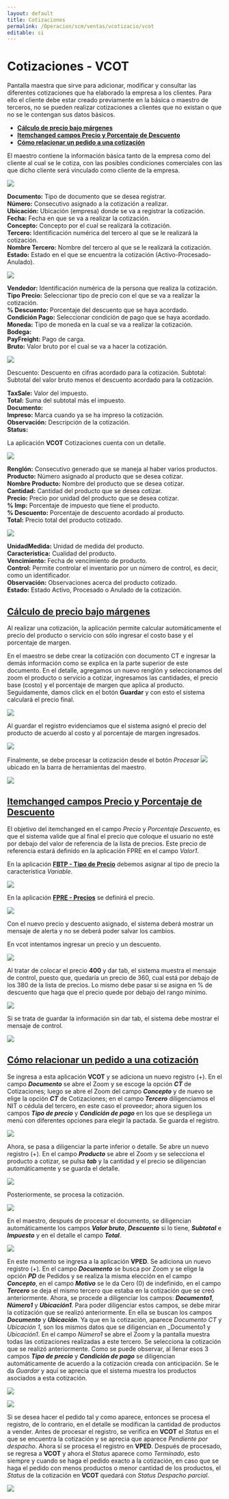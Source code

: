 ```yaml
---
layout: default
title: Cotizaciones
permalink: /Operacion/scm/ventas/vcotizacio/vcot
editable: si
---
```


# Cotizaciones - VCOT

Pantalla maestra que sirve para adicionar, modificar y consultar las diferentes cotizaciones que ha elaborado la empresa a los clientes. Para ello el cliente debe estar creado previamente en la básica o maestro de terceros, no se pueden realizar cotizaciones a clientes que no existan o que no se le contengan sus datos básicos.

- [**Cálculo de precio bajo márgenes**](#cálculo-de-precio-bajo-márgenes)
- [**Itemchanged campos Precio y Porcentaje de Descuento**](#itemchanged-campos-precio-y-porcentaje-de-descuento)  
- [**Cómo relacionar un pedido a una cotización**](http://docs.oasiscom.com/Operacion/scm/ventas/vcotizacio/vcot#cómo-relacionar-un-pedido-a-una-cotización)


El maestro contiene la información básica tanto de la empresa como del cliente al cual se le cotiza, con las posibles condiciones comerciales con las que dicho cliente será vinculado como cliente de la empresa.

![](vcot1.png)

**Documento:** Tipo de documento que se desea registrar.  
**Número:** Consecutivo asignado a la cotización a realizar.  
**Ubicación:** Ubicación (empresa) donde se va a registrar la cotización.  
**Fecha:** Fecha en que se va a realizar la cotización.  
**Concepto:** Concepto por el cual se realizará la cotización.  
**Tercero:** Identificación numérica del tercero al que se le realizará la cotización.  
**Nombre Tercero:** Nombre del tercero al que se le realizará la cotización.  
**Estado:** Estado en el que se encuentra la cotización (Activo-Procesado-Anulado).  

![](vcot2.png)

**Vendedor:** Identificación numérica de la persona que realiza la cotización.  
**Tipo Precio:** Seleccionar tipo de precio con el que se va a realizar la cotización.  
**% Descuento:** Porcentaje del descuento que se haya acordado.  
**Condición Pago:** Seleccionar condición de pago que se haya acordado.  
**Moneda:** Tipo de moneda en la cual se va a realizar la cotización.  
**Bodega:**  
**PayFreight:** Pago de carga.  
**Bruto:** Valor bruto por el cual se va a hacer la cotización.  


![](vcot3.png)

Descuento: Descuento en cifras acordado para la cotización. 
Subtotal: Subtotal del valor bruto menos el descuento acordado para la cotización.

**TaxSale:** Valor del impuesto.  
**Total:** Suma del subtotal más el impuesto.  
**Documento:**  
**Impreso:** Marca cuando ya se ha impreso la cotización.  
**Observación:** Descripción de la cotización.  
**Status:**  

La aplicación **VCOT** Cotizaciones cuenta con un detalle.

![](vcot4.png)

**Renglón:** Consecutivo generado que se maneja al haber varios productos.  
**Producto:** Número asignado al producto que se desea cotizar.  
**Nombre Producto:** Nombre del producto que se desea cotizar.  
**Cantidad:** Cantidad del producto que se desea cotizar.  
**Precio:** Precio por unidad del producto que se desea cotizar.  
**% Imp:** Porcentaje de impuesto que tiene el producto.  
**% Descuento:** Porcentaje de descuento acordado al producto.  
**Total:** Precio total del producto cotizado.  

![](vcot5.png)

**UnidadMedida:** Unidad de medida del producto.  
**Característica:** Cualidad del producto.  
**Vencimiento:** Fecha de vencimiento de producto.  
**Control:** Permite controlar el inventario por un número de control, es decir, como un identificador.  
**Observación:** Observaciones acerca del producto cotizado.  
**Estado:** Estado Activo, Procesado o Anulado de la cotización.  

## [Cálculo de precio bajo márgenes](http://docs.oasiscom.com/Operacion/scm/ventas/vcotizacio/vcot#cálculo-de-precio-bajo-márgenes)

Al realizar una cotización, la aplicación permite calcular automáticamente el precio del producto o servicio con sólo ingresar el costo base y el porcentaje de margen.  

En el maestro se debe crear la cotización con documento CT e ingresar la demás información como se explica en la parte superior de este documento. En el detalle, agregamos un nuevo renglón y seleccionamos del zoom el producto o servicio a cotizar, ingresamos las cantidades, el precio base (costo) y el porcentaje de margen que aplica al producto. Seguidamente, damos click en el botón **Guardar** y con esto el sistema calculará el precio final.  

![](vcot6.png)

Al guardar el registro evidenciamos que el sistema asignó el precio del producto de acuerdo al costo y al porcentaje de margen ingresados.  

![](vcot7.png)

Finalmente, se debe procesar la cotización desde el botón _Procesar_ ![](procesar.png) ubicado en la barra de herramientas del maestro.  

![](vcot8.png)

## [Itemchanged campos Precio y Porcentaje de Descuento](http://docs.oasiscom.com/Operacion/scm/ventas/vcotizacio/vcot#itemchanged-campos-precio-y-porcentaje-de-descuento)

El objetivo del itemchanged en el campo _Precio_ y _Porcentaje Descuento_, es que el sistema valide que al final el precio que coloque el usuario no esté por debajo del valor de referencia de la lista de precios. Este precio de referencia estará definido  en la aplicación FPRE en el campo _Valor1_.  

En la aplicación [**FBTP - Tipo de Precio**](http://docs.oasiscom.com/Operacion/scm/facturacion/fbasica/fbtp) debemos asignar al tipo de precio la característica _Variable_.  

![](fbtp.png)

En la aplicación [**FPRE - Precios**](http://docs.oasiscom.com/Operacion/scm/facturacion/fprecio/fpre) se definirá el precio.  

![](fpre.png)

Con el nuevo precio y descuento asignado, el sistema deberá mostrar un mensaje de alerta y no se deberá poder salvar los cambios.  

En vcot intentamos ingresar un precio y un descuento.  

![](vcot9.png)

Al tratar de colocar el precio **400** y dar tab, el sistema muestra el mensaje de control, puesto que, quedaría un precio de 360, cual está por debajo de los 380 de la lista de precios. Lo mismo debe pasar si se asigna en % de descuento que haga que el precio quede por debajo del rango mínimo.  

![](vcot10.png)

Si se trata de guardar la información sin dar tab, el sistema debe mostrar el mensaje de control.  

![](vcot11.png)  

## [Cómo relacionar un pedido a una cotización](http://docs.oasiscom.com/Operacion/scm/ventas/vcotizacio/vcot#cómo-relacionar-un-pedido-a-una-cotización)  

Se ingresa a esta aplicación **VCOT** y se adiciona un nuevo registro (+).  En el campo **_Documento_** se abre el Zoom y se escoge la opción **_CT_** de Cotizaciones;  luego se abre el Zoom del campo **_Concepto_** y de nuevo se elige la opción **_CT_** de Cotizaciones; en el campo **_Tercero_** diligenciamos el NIT o cédula del tercero, en este caso el proveedor; ahora siguen los campos **_Tipo de precio_** y **_Condición de pago_** en los que se despliega un menú con diferentes opciones para elegir la pactada.  Se guarda el registro.


![](vcot12.png)  


Ahora, se pasa a diligenciar la parte inferior o detalle.  Se abre un nuevo registro (+).  En el campo **_Producto_** se abre el Zoom y se selecciona el producto a cotizar, se pulsa **_tab_** y la cantidad y el precio se diligencian automáticamente y se guarda el detalle.  

![](vcot13.png)  


Posteriormente, se procesa la cotización.  

![](vcot14.png)  


En el maestro, después de procesar el documento, se diligencian automáticamente los campos **_Valor bruto_**, **_Descuento_** si lo tiene, **_Subtotal_** e **_Impuesto_** y en el detalle el campo **_Total_**.  


![](vcot15.png)  


En este momento se ingresa a la aplicación **VPED**.  Se adiciona un nuevo registro (+).  En el campo **_Documento_** se busca por Zoom y se elige la opción **_PD_** de Pedidos y se realiza la misma elección en el campo **_Concepto_**, en el campo **_Motivo_** se le da Cero (0) de indefinido, en el campo **_Tercero_** se deja el mismo tercero que estaba en la cotización que se creó anteriormente.  Ahora, se procede a diligenciar los campos: **_Documento1_**, **_Número1_** y **_Ubicación1_**.  Para poder diligenciar estos campos, se debe mirar la cotización que se realizó anteriormente.  En ella se buscan los campos **_Documento_** y **_Ubicación_**. Ya que en la cotización, aparece _Documento CT_ y _Ubicación 1_, son los mismos datos que se diligencian en _Documento1 y _Ubicación1_.  En el campo _Número1_ se abre el Zoom y la pantalla muestra todas las cotizaciones realizadas a este tercero.  Se selecciona la cotización que se realizó anteriormente.  Como se puede observar, al llenar esos 3 campos **_Tipo de precio_** y **_Condición de pago_** se diligencian automáticamente de acuerdo a la cotización creada con anticipación.  Se le da _Guardar_ y aquí se aprecia que el sistema muestra los productos asociados a esta cotización.  


![](vcot16.png)  


![](vcot17.png)   

Si se desea hacer el pedido tal y como aparece, entonces se procesa el registro, de lo contrario, en el detalle se modifican la cantidad de productos a vender.  Antes de procesar el registro, se verifica en **VCOT** el _Status_ en el que se encuentra la cotización y se aprecia que aparece _Pendiente por despacho_. Ahora sí se procesa el registro en **VPED**.  Después de procesado, se regresa a **VCOT** y ahora el _Status_ aparece como _Terminado_, esto siempre y cuando se haga el pedido exacto a la cotización, en caso que se haga el pedido con menos productos o menor cantidad de los productos, el _Status_ de la cotización en **VCOT** quedará con _Status_ _Despacho parcial_.  


![](vcot18.png)   







